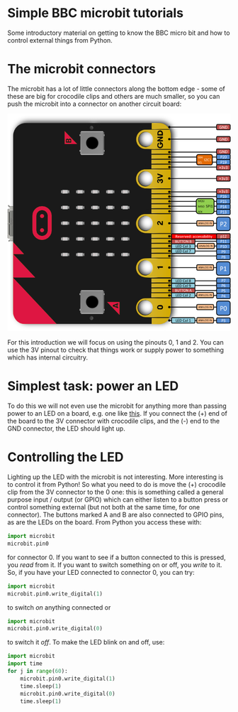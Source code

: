 # Simple BBC microbit tutorials

Some introductory material on getting to know the BBC micro bit and
how to control external things from Python.

# The microbit connectors

The microbit has a lot of little connectors along the bottom edge -
some of these are big for crocodile clips and others are much smaller,
so you can push the microbit into a connector on another circuit
board:

![microbit pinout](./images/pinout.png)

For this introduction we will focus on using the pinouts 0, 1
and 2. You can use the 3V pinout to check that things work or supply
power to something which has internal circuitry.

# Simplest task: power an LED

To do this we will not even use the microbit for anything more than
passing power to an LED on a board, e.g. one like
[this](https://thepihut.com/collections/micro-bit-accessories/products/play-board-extras). If
you connect the (+) end of the board to the 3V connector with
crocodile clips, and the (-) end to the GND connector, the LED should
light up.

# Controlling the LED

Lighting up the LED with the microbit is not interesting. More
interesting is to control it from Python! So what you need to do is
move the (+) crocodile clip from the 3V connector to the 0 one: this
is something called a general purpose input / output (or GPIO) which
can either listen to a button press or control something external (but
not both at the same time, for one connector). The buttons marked A
and B are also connected to GPIO pins, as are the LEDs on the
board. From Python you access these with:

```python
import microbit
microbit.pin0
```

for connector 0. If you want to see if a button connected to this is
pressed, you _read_ from it. If you want to switch something on or
off, you _write_ to it. So, if you have your LED connected to
connector 0, you can try:

```python
import microbit
microbit.pin0.write_digital(1)
```

to switch _on_ anything connected or

```python
import microbit
microbit.pin0.write_digital(0)
```

to switch it _off_. To make the LED blink on and off, use:

```python
import microbit
import time
for j in range(60):
    microbit.pin0.write_digital(1)
    time.sleep(1)
    microbit.pin0.write_digital(0)
    time.sleep(1)
```
